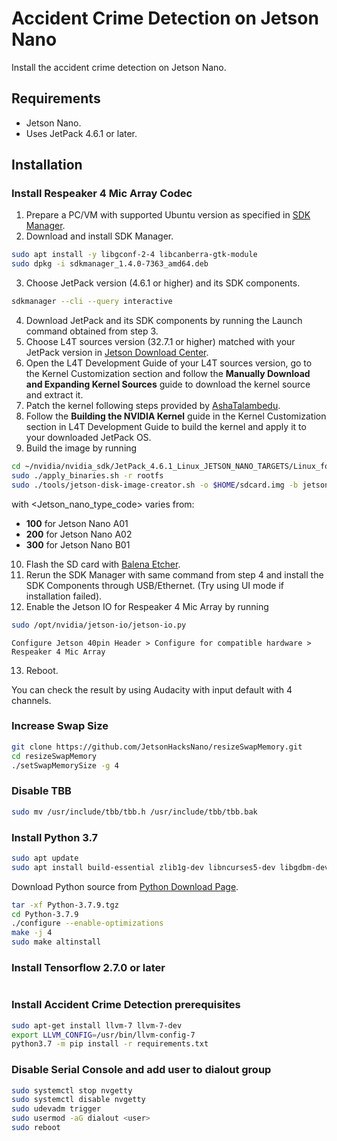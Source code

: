 # Accident Crime Detection on Jetson Nano

Install the accident crime detection on  Jetson Nano.

## Requirements

* Jetson Nano.
* Uses JetPack 4.6.1 or later.

## Installation

### Install Respeaker 4 Mic Array Codec

1. Prepare a PC/VM with supported Ubuntu version as specified in [SDK Manager](https://developer.nvidia.com/sdk-manager).
2. Download and install SDK Manager.
```bash
sudo apt install -y libgconf-2-4 libcanberra-gtk-module
sudo dpkg -i sdkmanager_1.4.0-7363_amd64.deb
```
3. Choose JetPack version (4.6.1 or higher) and its SDK components.
```bash
sdkmanager --cli --query interactive
```
4. Download JetPack and its SDK components by running the Launch command obtained from step 3.
5. Choose L4T sources version (32.7.1 or higher) matched with your JetPack version in [Jetson Download Center](https://developer.nvidia.com/embedded/downloads#?tx=$product,jetson_nano).
6. Open the L4T Development Guide of your L4T sources version, go to the Kernel Customization section and follow the **Manually Download and Expanding Kernel Sources** guide to download the kernel source and extract it.
7. Patch the kernel following steps provided by [AshaTalambedu](https://github.com/AshaTalambedu/seeed-voicecard/blob/jetson-respeaker-4mic-array-compatible/README-jetson-4mic-circular-array-support).
8. Follow the **Building the NVIDIA Kernel** guide in the Kernel Customization section in L4T Development Guide to build the kernel and apply it to your downloaded JetPack OS.
9. Build the image by running
```bash
cd ~/nvidia/nvidia_sdk/JetPack_4.6.1_Linux_JETSON_NANO_TARGETS/Linux_for_Tegra/
sudo ./apply_binaries.sh -r rootfs
sudo ./tools/jetson-disk-image-creator.sh -o $HOME/sdcard.img -b jetson-nano -r <Jetson_nano_type_code>
```
with <Jetson_nano_type_code> varies from:
* **100** for Jetson Nano A01
* **200** for Jetson Nano A02
* **300** for Jetson Nano B01
10. Flash the SD card with [Balena Etcher](https://www.balena.io/etcher/).
11. Rerun the SDK Manager with same command from step 4 and install the SDK Components through USB/Ethernet. (Try using UI mode if installation failed).
12. Enable the Jetson IO for Respeaker 4 Mic Array by running
```bash
sudo /opt/nvidia/jetson-io/jetson-io.py
```
```
Configure Jetson 40pin Header > Configure for compatible hardware > Respeaker 4 Mic Array
```
13. Reboot.

You can check the result by using Audacity with input default with 4 channels.

### Increase Swap Size

```bash
git clone https://github.com/JetsonHacksNano/resizeSwapMemory.git
cd resizeSwapMemory
./setSwapMemorySize -g 4
```

### Disable TBB

```bash
sudo mv /usr/include/tbb/tbb.h /usr/include/tbb/tbb.bak
```

### Install Python 3.7

```bash
sudo apt update
sudo apt install build-essential zlib1g-dev libncurses5-dev libgdbm-dev libnss3-dev libssl-dev libsqlite3-dev libreadline-dev libffi-dev wget libbz2-dev
```

Download Python source from [Python Download Page](https://www.python.org/downloads/source/).

```bash
tar -xf Python-3.7.9.tgz
cd Python-3.7.9
./configure --enable-optimizations
make -j 4
sudo make altinstall
```

### Install Tensorflow 2.7.0 or later

```bash

```

### Install Accident Crime Detection prerequisites
```bash
sudo apt-get install llvm-7 llvm-7-dev
export LLVM_CONFIG=/usr/bin/llvm-config-7
python3.7 -m pip install -r requirements.txt
```

### Disable Serial Console and add user to dialout group
```bash
sudo systemctl stop nvgetty
sudo systemctl disable nvgetty
sudo udevadm trigger
sudo usermod -aG dialout <user>
sudo reboot
```